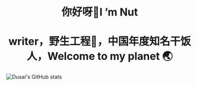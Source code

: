 ### <h1 align="center">你好呀👏I ’m Nut</h1>
### <h1 align="center">writer，野生工程🦁，中国年度知名干饭人，Welcome to my planet 🌏</h1>

<!--
**yangjianguo10/yangjianguo10** is a ✨ _special_ ✨ repository because its `README.md` (this file) appears on your GitHub profile.

Here are some ideas to get you started:

- 🔭 I’m currently working on ...
- 🌱 I’m currently learning ...
- 👯 I’m looking to collaborate on ...
- 🤔 I’m looking for help with ...
- 💬 Ask me about ...
- 📫 How to reach me: yjg13488912466@163.com
- 😄 Pronouns: ...
- ⚡ Fun fact: ...
-->
![Dusai's GitHub stats](https://github-readme-stats.vercel.app/api?username=yangjianguo10)
